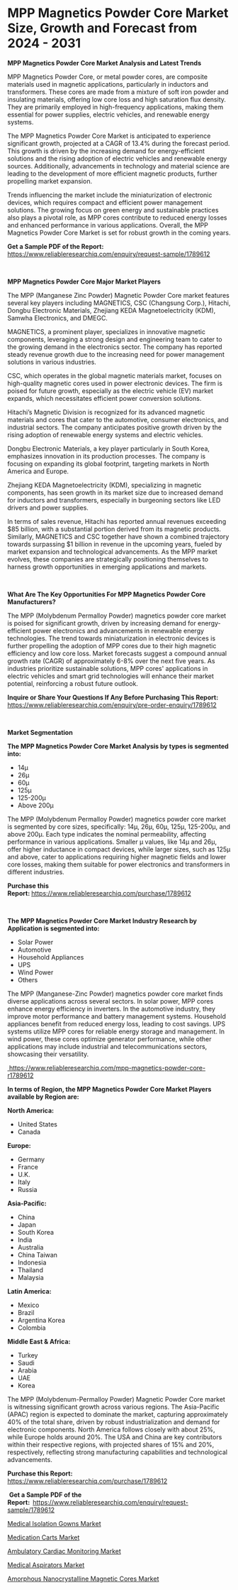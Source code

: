 <p><h1>MPP Magnetics Powder Core Market Size, Growth and Forecast from 2024 - 2031</h1></p><p><strong>MPP Magnetics Powder Core Market Analysis and Latest Trends</strong></p>
<p><p>MPP Magnetics Powder Core, or metal powder cores, are composite materials used in magnetic applications, particularly in inductors and transformers. These cores are made from a mixture of soft iron powder and insulating materials, offering low core loss and high saturation flux density. They are primarily employed in high-frequency applications, making them essential for power supplies, electric vehicles, and renewable energy systems.</p><p>The MPP Magnetics Powder Core Market is anticipated to experience significant growth, projected at a CAGR of 13.4% during the forecast period. This growth is driven by the increasing demand for energy-efficient solutions and the rising adoption of electric vehicles and renewable energy sources. Additionally, advancements in technology and material science are leading to the development of more efficient magnetic products, further propelling market expansion. </p><p>Trends influencing the market include the miniaturization of electronic devices, which requires compact and efficient power management solutions. The growing focus on green energy and sustainable practices also plays a pivotal role, as MPP cores contribute to reduced energy losses and enhanced performance in various applications. Overall, the MPP Magnetics Powder Core Market is set for robust growth in the coming years.</p></p>
<p><strong>Get a Sample PDF of the Report:&nbsp;</strong> <a href="https://www.reliableresearchiq.com/enquiry/request-sample/1789612?utm_campaign=1578&utm_medium=2&utm_source=Github&utm_content=ia&utm_term=13102024&utm_id=mpp-magnetics-powder-core">https://www.reliableresearchiq.com/enquiry/request-sample/1789612</a></p>
<p>&nbsp;</p>
<p><strong>MPP Magnetics Powder Core Major Market Players</strong></p>
<p><p>The MPP (Manganese Zinc Powder) Magnetic Powder Core market features several key players including MAGNETICS, CSC (Changsung Corp.), Hitachi, Dongbu Electronic Materials, Zhejiang KEDA Magnetoelectricity (KDM), Samwha Electronics, and DMEGC. </p><p>MAGNETICS, a prominent player, specializes in innovative magnetic components, leveraging a strong design and engineering team to cater to the growing demand in the electronics sector. The company has reported steady revenue growth due to the increasing need for power management solutions in various industries.</p><p>CSC, which operates in the global magnetic materials market, focuses on high-quality magnetic cores used in power electronic devices. The firm is poised for future growth, especially as the electric vehicle (EV) market expands, which necessitates efficient power conversion solutions.</p><p>Hitachi’s Magnetic Division is recognized for its advanced magnetic materials and cores that cater to the automotive, consumer electronics, and industrial sectors. The company anticipates positive growth driven by the rising adoption of renewable energy systems and electric vehicles.</p><p>Dongbu Electronic Materials, a key player particularly in South Korea, emphasizes innovation in its production processes. The company is focusing on expanding its global footprint, targeting markets in North America and Europe.</p><p>Zhejiang KEDA Magnetoelectricity (KDM), specializing in magnetic components, has seen growth in its market size due to increased demand for inductors and transformers, especially in burgeoning sectors like LED drivers and power supplies.</p><p>In terms of sales revenue, Hitachi has reported annual revenues exceeding $85 billion, with a substantial portion derived from its magnetic products. Similarly, MAGNETICS and CSC together have shown a combined trajectory towards surpassing $1 billion in revenue in the upcoming years, fueled by market expansion and technological advancements. As the MPP market evolves, these companies are strategically positioning themselves to harness growth opportunities in emerging applications and markets.</p></p>
<p>&nbsp;</p>
<p><strong>What Are The Key Opportunities For MPP Magnetics Powder Core Manufacturers?</strong></p>
<p><p>The MPP (Molybdenum Permalloy Powder) magnetics powder core market is poised for significant growth, driven by increasing demand for energy-efficient power electronics and advancements in renewable energy technologies. The trend towards miniaturization in electronic devices is further propelling the adoption of MPP cores due to their high magnetic efficiency and low core loss. Market forecasts suggest a compound annual growth rate (CAGR) of approximately 6-8% over the next five years. As industries prioritize sustainable solutions, MPP cores' applications in electric vehicles and smart grid technologies will enhance their market potential, reinforcing a robust future outlook.</p></p>
<p><strong>Inquire or Share Your Questions If Any Before Purchasing This Report:</strong> <a href="https://www.reliableresearchiq.com/enquiry/pre-order-enquiry/1789612?utm_campaign=1578&utm_medium=2&utm_source=Github&utm_content=ia&utm_term=13102024&utm_id=mpp-magnetics-powder-core">https://www.reliableresearchiq.com/enquiry/pre-order-enquiry/1789612</a></p>
<p>&nbsp;</p>
<p><strong>Market Segmentation</strong></p>
<p><strong>The MPP Magnetics Powder Core Market Analysis by types is segmented into:</strong></p>
<p><ul><li>14µ</li><li>26µ</li><li>60µ</li><li>125µ</li><li>125-200µ</li><li>Above 200µ</li></ul></p>
<p><p>The MPP (Molybdenum Permalloy Powder) magnetics powder core market is segmented by core sizes, specifically: 14µ, 26µ, 60µ, 125µ, 125-200µ, and above 200µ. Each type indicates the nominal permeability, affecting performance in various applications. Smaller µ values, like 14µ and 26µ, offer higher inductance in compact devices, while larger sizes, such as 125µ and above, cater to applications requiring higher magnetic fields and lower core losses, making them suitable for power electronics and transformers in different industries.</p></p>
<p><strong>Purchase this Report:&nbsp;</strong><a href="https://www.reliableresearchiq.com/purchase/1789612?utm_campaign=1578&utm_medium=2&utm_source=Github&utm_content=ia&utm_term=13102024&utm_id=mpp-magnetics-powder-core">https://www.reliableresearchiq.com/purchase/1789612</a></p>
<p>&nbsp;</p>
<p><strong>The MPP Magnetics Powder Core Market Industry Research by Application is segmented into:</strong></p>
<p><ul><li>Solar Power</li><li>Automotive</li><li>Household Appliances</li><li>UPS</li><li>Wind Power</li><li>Others</li></ul></p>
<p><p>The MPP (Manganese-Zinc Powder) magnetics powder core market finds diverse applications across several sectors. In solar power, MPP cores enhance energy efficiency in inverters. In the automotive industry, they improve motor performance and battery management systems. Household appliances benefit from reduced energy loss, leading to cost savings. UPS systems utilize MPP cores for reliable energy storage and management. In wind power, these cores optimize generator performance, while other applications may include industrial and telecommunications sectors, showcasing their versatility.</p></p>
<p><a href="https://www.reliableresearchiq.com/mpp-magnetics-powder-core-r1789612?utm_campaign=1578&utm_medium=2&utm_source=Github&utm_content=ia&utm_term=13102024&utm_id=mpp-magnetics-powder-core">&nbsp;https://www.reliableresearchiq.com/mpp-magnetics-powder-core-r1789612</a></p>
<p><strong>In terms of Region, the MPP Magnetics Powder Core Market Players available by Region are:</strong></p>
<p>
    <p> <strong> North America: </strong>
        <ul>
            <li>United States</li>
            <li>Canada</li>
        </ul>
        </p> 
    <p> <strong> Europe: </strong>
        <ul>
            <li>Germany</li>
            <li>France</li>
            <li>U.K.</li>
            <li>Italy</li>
            <li>Russia</li>
        </ul>
        </p> 
    <p> <strong> Asia-Pacific: </strong>
        <ul>
            <li>China</li>
            <li>Japan</li>
            <li>South Korea</li>
            <li>India</li>
            <li>Australia</li>
            <li>China Taiwan</li>
            <li>Indonesia</li>
            <li>Thailand</li>
            <li>Malaysia</li>
        </ul>
        </p> 
    <p> <strong> Latin America: </strong>
        <ul>
            <li>Mexico</li>
            <li>Brazil</li>
            <li>Argentina Korea</li>
            <li>Colombia</li>
        </ul>
        </p> 
    <p> <strong> Middle East & Africa: </strong>
        <ul>
            <li>Turkey</li>
            <li>Saudi</li>
            <li>Arabia</li>
            <li>UAE</li>
            <li>Korea</li>
        </ul>
    </p>
    </p>
<p><p>The MPP (Molybdenum-Permalloy Powder) Magnetic Powder Core market is witnessing significant growth across various regions. The Asia-Pacific (APAC) region is expected to dominate the market, capturing approximately 40% of the total share, driven by robust industrialization and demand for electronic components. North America follows closely with about 25%, while Europe holds around 20%. The USA and China are key contributors within their respective regions, with projected shares of 15% and 20%, respectively, reflecting strong manufacturing capabilities and technological advancements.</p></p>
<p><strong>Purchase this Report: </strong><a href="https://www.reliableresearchiq.com/purchase/1789612?utm_campaign=1578&utm_medium=2&utm_source=Github&utm_content=ia&utm_term=13102024&utm_id=mpp-magnetics-powder-core">https://www.reliableresearchiq.com/purchase/1789612</a></p>
<p>&nbsp;<strong>Get a Sample PDF of the Report:&nbsp;&nbsp;</strong><a href="https://www.reliableresearchiq.com/enquiry/request-sample/1789612?utm_campaign=1578&utm_medium=2&utm_source=Github&utm_content=ia&utm_term=13102024&utm_id=mpp-magnetics-powder-core">https://www.reliableresearchiq.com/enquiry/request-sample/1789612</a></p>
<p><strong></strong></p>
<p><p><a href="https://www.linkedin.com/pulse/medical-isolation-gowns-market-trends-strategic-insights-2024-hgjwc?utm_campaign=1578&utm_medium=2&utm_source=Github&utm_content=ia&utm_term=13102024&utm_id=mpp-magnetics-powder-core">Medical Isolation Gowns Market</a></p><p><a href="https://www.linkedin.com/pulse/medication-carts-industry-sector-market-dynamics-future-scenarios-n6cfc?utm_campaign=1578&utm_medium=2&utm_source=Github&utm_content=ia&utm_term=13102024&utm_id=mpp-magnetics-powder-core">Medication Carts Market</a></p><p><a href="https://www.linkedin.com/pulse/global-ambulatory-cardiac-monitoring-industry-analysis-share-v9goc?utm_campaign=1578&utm_medium=2&utm_source=Github&utm_content=ia&utm_term=13102024&utm_id=mpp-magnetics-powder-core">Ambulatory Cardiac Monitoring Market</a></p><p><a href="https://www.linkedin.com/pulse/medical-aspirators-market-global-regional-analysis-focus-region-bumhc?utm_campaign=1578&utm_medium=2&utm_source=Github&utm_content=ia&utm_term=13102024&utm_id=mpp-magnetics-powder-core">Medical Aspirators Market</a></p><p><a href="https://github.com/SamiaChowdhury801/Market-Research-Report-List-1/blob/main/amorphous-nanocrystalline-magnetic-cores-market.md?utm_campaign=1578&utm_medium=2&utm_source=Github&utm_content=ia&utm_term=13102024&utm_id=mpp-magnetics-powder-core">Amorphous Nanocrystalline Magnetic Cores Market</a></p></p>